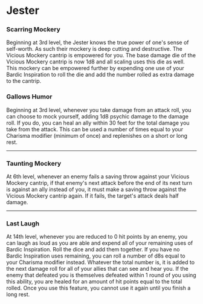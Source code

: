 Jester
======

### Scarring Mockery

Beginning at 3rd level, the Jester knows the true power of one's sense of self-worth. As such their mockery is deep cutting and destructive.  The Vicious Mockery cantrip is empowered for you. The base damage die of the Vicious Mockery cantrip is now 1d8 and all scaling uses this die as well. This mockery can be empowered further by expending one use of your Bardic Inspiration to roll the die and add the number rolled as extra damage to the cantrip. 

### Gallows Humor

Beginning at 3rd level, whenever you take damage from an attack roll, you can choose to mock yourself, adding 1d8 psychic damage to the damage roll. If you do, you can heal an ally within 30 feet for the total damage you take from the attack. This can be used a number of times equal to your Charisma modifier (minimum of once) and replenishes on a short or long rest.

* * *

### Taunting Mockery

At 6th level, whenever an enemy fails a saving throw against your Vicious Mockery cantrip, if that enemy's next attack before the end of its next turn is against an ally instead of you, it must make a saving throw against the Vicious Mockery cantrip again. If it fails, the target's attack deals half damage.

* * *

### Last Laugh

At 14th level, whenever you are reduced to 0 hit points by an enemy, you can laugh as loud as you are able and expend all of your remaining uses of Bardic Inspiration. Roll the dice and add them together. If you have no Bardic Inspiration uses remaining, you can roll a number of d8s equal to your Charisma modifier instead. Whatever the total number is, it is added to the next damage roll for all of your allies that can see and hear you. If the enemy that defeated you is themselves defeated within 1 round of you using this ability, you are healed for an amount of hit points equal to the total rolled. Once you use this feature, you cannot use it again until you finish a long rest.
